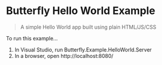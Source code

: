 # Butterfly Hello World Example

> A simple Hello World app built using plain HTML/JS/CSS

To run this example...

1. In Visual Studio, run Butterfly.Example.HelloWorld.Server
1. In a browser, open http://localhost:8080/

